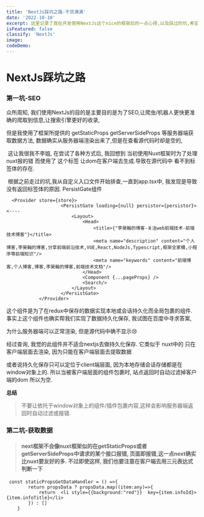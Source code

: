 ```yaml
---
title: 'NextJs踩坑之路-干货满满'
date: '2022-10-10'
excerpt: 这里记录了我在开发使用NextJs这个nice的框架后的一点心得,以及踩过的坑,希望能帮助到大家
isFeatured: false
classify: 'NextJs'
image:
codeDemo:
---
```


# NextJs踩坑之路

### 第一坑-SEO

众所周知, 我们使用NextJs的目的是主要目的是为了SEO,让爬虫/机器人更快更准确的爬取到信息,让搜索引擎更好的收录,

但是我使用了框架所提供的 getStaticProps getServerSideProps 等服务器端获取数据方法, 数据确实从服务器端渲染出来了,但是在查看源代码时却是空的, 

​	这让我很我不李姐,  在尝试了各种方式后, 我回想到 当初使用Nuxt框架时为了处理nuxt报的错 而使用了 <client-only>这个标签 让dom在客户端去生成.导致在源代码中 看不到标签体的存在.  

​	根据之前走过的坑,我从自定义入口文件开始排查,一直到app.tsx中, 我发现是导致没有返回标签体的原因. PersistGate组件  

```tsx
  <Provider store={store}>
                    <PersistGate loading={null} persistor={persistor}>      <----
                        <Layout>
                            <Head>
                                <title>{"李昊翰的博客-关注web前端技术-前端技术博客"}</title>
                                <meta name="description" content="个人博客,李昊翰的博客,分享前端前沿技术,VUE,React,NodeJs,Typescript,框架全家桶,小程序等前端知识"/>
                                <meta name="keywords" content="前端博客,个人博客,博客,李昊翰的博客,前端技术文档"/>
                            </Head>
                            <Component {...pageProps} />
                            <Search/>
                        </Layout>
                    </PersistGate>
            </Provider>
```



这个组件是为了在redux中保存的数据实现本地或会话持久化而全局包裹的组件. 事实上这个组件也确实帮我们实现了数据持久化保存,  我试图在百度中寻求答案, 

为什么服务器端可以正常渲染, 但是源代码中确不显示😢

经过查询, 我觉的此组件并不适合nextjs去做持久化保存. 它类似于 nuxt中的<client-only> 只在客户端层面去渲染, 因为只能在客户端层面去提取数据

或者说持久化保存只可以定位于client端层面, 因为本地存储会话存储都是在window对象上的. 所以当被客户端层面的组件包裹时, 站点返回时自动过滤掉客户端的dom 所以为空. 

**总结**

> 不要让依托于window对象上的组件/插件包裹内容,这样会影响服务器端返回时自动过滤或报错.

### 第二坑-获取数据

> #### next框架不会像nuxt框架似的在getStaticProps或者getServerSideProps中请求的某个接口报错, 页面即报错,这一点next确实比nuxt要友好的多. 不过即使这样, 我们也要注意在客户端去用三元表达式判断一下

```tsx
 const staticPropsGetDataHandler = () =>{
        return propsData ? propsData.map((item:any)=>{
            return  <li style={{background:"red"}}  key={item.infoId}>{item.infoTitle}</li>
        }) : []
    }
```


